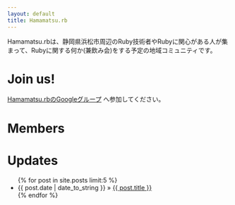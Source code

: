 ```yaml
---
layout: default
title: Hamamatsu.rb
---
```


Hamamatsu.rbは、静岡県浜松市周辺のRuby技術者やRubyに関心がある人が集まって、Rubyに関する何か(兼飲み会)をする予定の地域コミュニティです。

# Join us!
[Hamamatsu.rbのGoogleグループ](https://groups.google.com/group/hamamatsu-rb?hl=ja) へ参加してください。

# Members
<div id="members"></div>

# Updates
<ul class="posts">
{% for post in site.posts limit:5 %}
<li><span>{{ post.date | date_to_string }}</span> &raquo; <a href="{{ post.url }}">{{ post.title }}</a></li>
{% endfor %}
</ul>

<script src="https://ajax.googleapis.com/ajax/libs/jquery/1.5.0/jquery.min.js"></script>
<script>
jQuery(document).ready(function($) {
  // Members JSON data fetch offline.
  // curl -u "<USERNAME>:token:<TOKEN>" https://github.com/api/v2/json/teams/38404/members
  // see http://develop.github.com/p/orgs.html
  var url = window.location + "js/members.json";
  
  $.getJSON(url, null, function(data, status) {
    if (status != 'success') {
      $("#members").html("Oops, Something Is Wrong...")
      return;
    }
    
    $(data.users).each(function(i, user) {
      var href = "https://github.com/" + user.login;
      var src = "https://secure.gravatar.com/avatar/" + user.gravatar_id + "?s=40"
      var link = $('<a href="' + href + '" title="' + user.name + '"><img src="' + src + '" /></a>');
      $("#members").append(link);
    });
  });
});
</script>